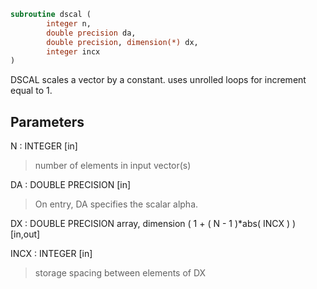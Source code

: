 ```fortran
subroutine dscal (
        integer n,
        double precision da,
        double precision, dimension(*) dx,
        integer incx
)
```

DSCAL scales a vector by a constant.
uses unrolled loops for increment equal to 1.

## Parameters
N : INTEGER [in]
> number of elements in input vector(s)

DA : DOUBLE PRECISION [in]
> On entry, DA specifies the scalar alpha.

DX : DOUBLE PRECISION array, dimension ( 1 + ( N - 1 )\*abs( INCX ) ) [in,out]

INCX : INTEGER [in]
> storage spacing between elements of DX
